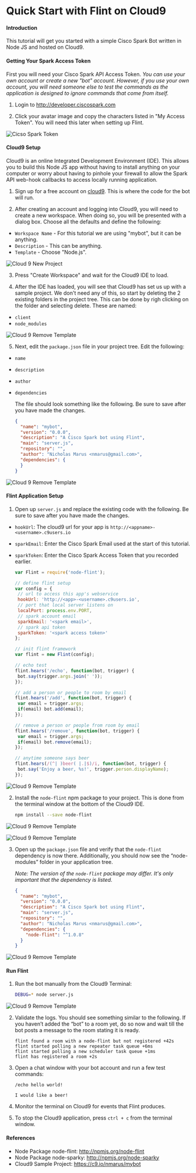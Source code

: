 # Quick Start with Flint on Cloud9

#### Introduction
This tutorial will get you started with a simple Cisco Spark Bot written in Node JS and hosted on Cloud9.

#### Getting Your Spark Access Token
First you will need your Cisco Spark API Access Token. *You can use your own account or create a new "bot" account. However, if you use your own account, you will need someone else to test the commands as the application is designed to ignore commands that come from itself.*

1. Login to http://developer.ciscospark.com

2. Click your avatar image and copy the characters listed in "My Access Token". You will need this later when setting up Flint.

  ![Cicso Spark Token](https://raw.githubusercontent.com/nmarus/flint/master/quickstart/ciscospark.com.01.jpg)

#### Cloud9 Setup
Cloud9 is an online Integrated Development Environment (IDE). This allows you to build this Node JS app without having to install anything on your computer or worry about having to pinhole your firewall to allow the Spark API web-hook callbacks to access locally running application.

1. Sign up for a free account on [cloud9](http://c9.io). This is where the code for the bot will run.

2. After creating an account and logging into Cloud9, you will need to create a new workspace. When doing so, you will be presented with a dialog box. Choose all the defaults and define the following:
  * `Workspace Name` - For this tutorial we are using "mybot", but it can be anything.
  * `Description` - This can be anything.
  * `Template` - Choose "Node.js".

  ![Cloud 9 New Project](https://raw.githubusercontent.com/nmarus/flint/master/quickstart/c9.io.01.jpg)

3. Press "Create Workspace" and wait for the Cloud9 IDE to load.

4. After the IDE has loaded, you will see that Cloud9 has set us up with a sample project. We don't need any of this, so start by deleting the 2 existing folders in the project tree. This can be done by righ clicking on the folder and selecting delete. These are named:
  * `client`
  * `node_modules`

  ![Cloud 9 Remove Template](https://raw.githubusercontent.com/nmarus/flint/master/quickstart/c9.io.02.jpg)

5. Next, edit the `package.json` file in your project tree. Edit the following:
  * `name`
  * `description`
  * `author`
  * `dependencies`

    The file should look something like the following. Be sure to save after you have made the changes.

    ```json
    {
      "name": "mybot",
      "version": "0.0.0",
      "description": "A Cisco Spark bot using Flint",
      "main": "server.js",
      "repository": "",
      "author": "Nicholas Marus <nmarus@gmail.com>",
      "dependencies": {
      }
    }
    ```

  ![Cloud 9 Remove Template](https://raw.githubusercontent.com/nmarus/flint/master/quickstart/c9.io.03.jpg)

#### Flint Application Setup

1. Open up `server.js` and replace the existing code with the following. Be sure to save after you have made the changes.

 * `hookUrl`: The cloud9 url for your app is `http://<appname>-<username>.c9users.io`
 * `sparkEmail`: Enter the Cisco Spark Email used at the start of this tutorial.
 * `sparkToken`: Enter the Cisco Spark Access Token that you recorded earlier.

     ```js
    var Flint = require('node-flint');

    // define flint setup
    var config = {
      // url to access this app's webservice
      hookUrl: 'http://<app>-<username>.c9users.io',
      // port that local server listens on
      localPort: process.env.PORT,
      // spark account email
      sparkEmail: '<spark email>',
      // spark api token
      sparkToken: '<spark access token>'
    };

    // init flint framework
    var flint = new Flint(config);

    // echo test
    flint.hears('/echo', function(bot, trigger) {
      bot.say(trigger.args.join(' '));
    });

    // add a person or people to room by email
    flint.hears('/add', function(bot, trigger) {
      var email = trigger.args;
      if(email) bot.add(email);
    });

    // remove a person or people from room by email
    flint.hears('/remove', function(bot, trigger) {
      var email = trigger.args;
      if(email) bot.remove(email);
    });

    // anytime someone says beer
    flint.hears(/(^| )beer( |.|$)/i, function(bot, trigger) {
      bot.say('Enjoy a beer, %s!', trigger.person.displayName);
    });
    ```

  ![Cloud 9 Remove Template](https://raw.githubusercontent.com/nmarus/flint/master/quickstart/c9.io.04.jpg)

2. Install the `node-flint` npm package to your project. This is done from the terminal window at the bottom of the Cloud9 IDE.

    ```bash
    npm install --save node-flint
    ```

  ![Cloud 9 Remove Template](https://raw.githubusercontent.com/nmarus/flint/master/quickstart/c9.io.05.jpg)

  ![Cloud 9 Remove Template](https://raw.githubusercontent.com/nmarus/flint/master/quickstart/c9.io.06.jpg)

3. Open up the `package.json` file and verify that the `node-flint` dependency is now there. Additionally, you should now see the “node-modules” folder in your application tree.

    *Note: The version of the `node-flint` package may differ. It's only important that the dependency is listed.*

    ```json
    {
      "name": "mybot",
      "version": "0.0.0",
      "description": "A Cisco Spark bot using Flint",
      "main": "server.js",
      "repository": "",
      "author": "Nicholas Marus <nmarus@gmail.com>",
      "dependencies": {
        "node-flint": "^1.0.8"
      }
    }
    ```

  ![Cloud 9 Remove Template](https://raw.githubusercontent.com/nmarus/flint/master/quickstart/c9.io.07.jpg)

#### Run Flint

1. Run the bot manually from the Cloud9 Terminal:

    ```bash
    DEBUG=* node server.js
    ```

  ![Cloud 9 Remove Template](https://raw.githubusercontent.com/nmarus/flint/master/quickstart/c9.io.08.jpg)

2. Validate the logs. You should see something similar to the following. If you haven’t added the “bot” to a room yet, do so now and wait till the bot posts a message to the room stating it is ready.

    ```
    flint found a room with a node-flint but not registered +42s
    flint started polling a new repeater task queue +6ms
    flint started polling a new scheduler task queue +1ms
    flint has registered a room +2s
    ```

3. Open a chat window with your bot account and run a few test commands:

    ```
    /echo hello world!
    ```

    ```
    I would like a beer!
    ```

4. Monitor the terminal on Cloud9 for events that Flint produces.

5. To stop the Cloud9 application, press `ctrl + c` from the terminal window.

#### References

- Node Package node-flint: http://npmjs.org/node-flint
- Node Package node-sparky: http://npmjs.org/node-sparky
- Cloud9 Sample Project: https://c9.io/nmarus/mybot
